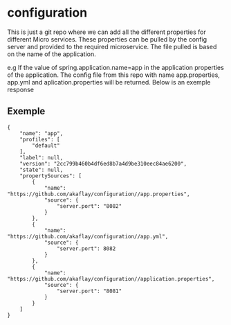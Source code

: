 # configuration

This is just a git repo where we can add all the different properties for different Micro services. These properties can be pulled by the config server
and provided to the required microservice. The file pulled is based on the name of the application.

e.g If the value of spring.application.name=app in the application properties of the application. The config file from this repo with name 
app.properties, app.yml and aplication.properties will be returned. Below is an exemple response

## Exemple

```
{
    "name": "app",
    "profiles": [
        "default"
    ],
    "label": null,
    "version": "2cc799b460b4df6ed8b7a4d9be310eec84ae6200",
    "state": null,
    "propertySources": [
        {
            "name": "https://github.com/akaflay/configuration//app.properties",
            "source": {
                "server.port": "8082"
            }
        },
        {
            "name": "https://github.com/akaflay/configuration//app.yml",
            "source": {
                "server.port": 8082
            }
        },
        {
            "name": "https://github.com/akaflay/configuration//application.properties",
            "source": {
                "server.port": "8081"
            }
        }
    ]
}
```

